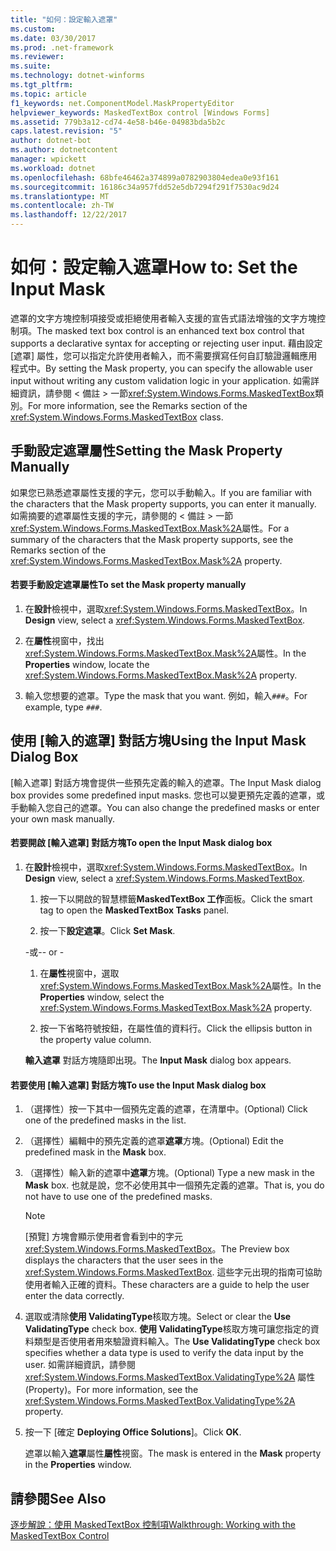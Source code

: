 ```yaml
---
title: "如何：設定輸入遮罩"
ms.custom: 
ms.date: 03/30/2017
ms.prod: .net-framework
ms.reviewer: 
ms.suite: 
ms.technology: dotnet-winforms
ms.tgt_pltfrm: 
ms.topic: article
f1_keywords: net.ComponentModel.MaskPropertyEditor
helpviewer_keywords: MaskedTextBox control [Windows Forms]
ms.assetid: 779b3a12-cd74-4e58-b46e-04983bda5b2c
caps.latest.revision: "5"
author: dotnet-bot
ms.author: dotnetcontent
manager: wpickett
ms.workload: dotnet
ms.openlocfilehash: 68bfe46462a374899a0782903804edea0e93f161
ms.sourcegitcommit: 16186c34a957fdd52e5db7294f291f7530ac9d24
ms.translationtype: MT
ms.contentlocale: zh-TW
ms.lasthandoff: 12/22/2017
---
```

# <a name="how-to-set-the-input-mask"></a><span data-ttu-id="029af-102">如何：設定輸入遮罩</span><span class="sxs-lookup"><span data-stu-id="029af-102">How to: Set the Input Mask</span></span>
<span data-ttu-id="029af-103">遮罩的文字方塊控制項接受或拒絕使用者輸入支援的宣告式語法增強的文字方塊控制項。</span><span class="sxs-lookup"><span data-stu-id="029af-103">The masked text box control is an enhanced text box control that supports a declarative syntax for accepting or rejecting user input.</span></span> <span data-ttu-id="029af-104">藉由設定 [遮罩] 屬性，您可以指定允許使用者輸入，而不需要撰寫任何自訂驗證邏輯應用程式中。</span><span class="sxs-lookup"><span data-stu-id="029af-104">By setting the Mask property, you can specify the allowable user input without writing any custom validation logic in your application.</span></span> <span data-ttu-id="029af-105">如需詳細資訊，請參閱 < 備註 > 一節<xref:System.Windows.Forms.MaskedTextBox>類別。</span><span class="sxs-lookup"><span data-stu-id="029af-105">For more information, see the Remarks section of the <xref:System.Windows.Forms.MaskedTextBox> class.</span></span>  
  
## <a name="setting-the-mask-property-manually"></a><span data-ttu-id="029af-106">手動設定遮罩屬性</span><span class="sxs-lookup"><span data-stu-id="029af-106">Setting the Mask Property Manually</span></span>  
 <span data-ttu-id="029af-107">如果您已熟悉遮罩屬性支援的字元，您可以手動輸入。</span><span class="sxs-lookup"><span data-stu-id="029af-107">If you are familiar with the characters that the Mask property supports, you can enter it manually.</span></span> <span data-ttu-id="029af-108">如需摘要的遮罩屬性支援的字元，請參閱的 < 備註 > 一節<xref:System.Windows.Forms.MaskedTextBox.Mask%2A>屬性。</span><span class="sxs-lookup"><span data-stu-id="029af-108">For a summary of the characters that the Mask property supports, see the Remarks section of the <xref:System.Windows.Forms.MaskedTextBox.Mask%2A> property.</span></span>  
  
#### <a name="to-set-the-mask-property-manually"></a><span data-ttu-id="029af-109">若要手動設定遮罩屬性</span><span class="sxs-lookup"><span data-stu-id="029af-109">To set the Mask property manually</span></span>  
  
1.  <span data-ttu-id="029af-110">在**設計**檢視中，選取<xref:System.Windows.Forms.MaskedTextBox>。</span><span class="sxs-lookup"><span data-stu-id="029af-110">In **Design** view, select a <xref:System.Windows.Forms.MaskedTextBox>.</span></span>  
  
2.  <span data-ttu-id="029af-111">在**屬性**視窗中，找出<xref:System.Windows.Forms.MaskedTextBox.Mask%2A>屬性。</span><span class="sxs-lookup"><span data-stu-id="029af-111">In the **Properties** window, locate the <xref:System.Windows.Forms.MaskedTextBox.Mask%2A> property.</span></span>  
  
3.  <span data-ttu-id="029af-112">輸入您想要的遮罩。</span><span class="sxs-lookup"><span data-stu-id="029af-112">Type the mask that you want.</span></span> <span data-ttu-id="029af-113">例如，輸入`###`。</span><span class="sxs-lookup"><span data-stu-id="029af-113">For example, type `###`.</span></span>  
  
## <a name="using-the-input-mask-dialog-box"></a><span data-ttu-id="029af-114">使用 [輸入的遮罩] 對話方塊</span><span class="sxs-lookup"><span data-stu-id="029af-114">Using the Input Mask Dialog Box</span></span>  
 <span data-ttu-id="029af-115">[輸入遮罩] 對話方塊會提供一些預先定義的輸入的遮罩。</span><span class="sxs-lookup"><span data-stu-id="029af-115">The Input Mask dialog box provides some predefined input masks.</span></span> <span data-ttu-id="029af-116">您也可以變更預先定義的遮罩，或手動輸入您自己的遮罩。</span><span class="sxs-lookup"><span data-stu-id="029af-116">You can also change the predefined masks or enter your own mask manually.</span></span>  
  
#### <a name="to-open-the-input-mask-dialog-box"></a><span data-ttu-id="029af-117">若要開啟 [輸入遮罩] 對話方塊</span><span class="sxs-lookup"><span data-stu-id="029af-117">To open the Input Mask dialog box</span></span>  
  
1.  <span data-ttu-id="029af-118">在**設計**檢視中，選取<xref:System.Windows.Forms.MaskedTextBox>。</span><span class="sxs-lookup"><span data-stu-id="029af-118">In **Design** view, select a <xref:System.Windows.Forms.MaskedTextBox>.</span></span>  
  
    1.  <span data-ttu-id="029af-119">按一下以開啟的智慧標籤**MaskedTextBox 工作**面板。</span><span class="sxs-lookup"><span data-stu-id="029af-119">Click the smart tag to open the **MaskedTextBox Tasks** panel.</span></span>  
  
    2.  <span data-ttu-id="029af-120">按一下**設定遮罩**。</span><span class="sxs-lookup"><span data-stu-id="029af-120">Click **Set Mask**.</span></span>  
  
     <span data-ttu-id="029af-121">\-或-</span><span class="sxs-lookup"><span data-stu-id="029af-121">\- or -</span></span>  
  
    1.  <span data-ttu-id="029af-122">在**屬性**視窗中，選取<xref:System.Windows.Forms.MaskedTextBox.Mask%2A>屬性。</span><span class="sxs-lookup"><span data-stu-id="029af-122">In the **Properties** window, select the <xref:System.Windows.Forms.MaskedTextBox.Mask%2A> property.</span></span>  
  
    2.  <span data-ttu-id="029af-123">按一下省略符號按鈕，在屬性值的資料行。</span><span class="sxs-lookup"><span data-stu-id="029af-123">Click the ellipsis button in the property value column.</span></span>  
  
     <span data-ttu-id="029af-124">**輸入遮罩** 對話方塊隨即出現。</span><span class="sxs-lookup"><span data-stu-id="029af-124">The **Input Mask** dialog box appears.</span></span>  
  
#### <a name="to-use-the-input-mask-dialog-box"></a><span data-ttu-id="029af-125">若要使用 [輸入遮罩] 對話方塊</span><span class="sxs-lookup"><span data-stu-id="029af-125">To use the Input Mask dialog box</span></span>  
  
1.  <span data-ttu-id="029af-126">（選擇性）按一下其中一個預先定義的遮罩，在清單中。</span><span class="sxs-lookup"><span data-stu-id="029af-126">(Optional) Click one of the predefined masks in the list.</span></span>  
  
2.  <span data-ttu-id="029af-127">（選擇性）編輯中的預先定義的遮罩**遮罩**方塊。</span><span class="sxs-lookup"><span data-stu-id="029af-127">(Optional) Edit the predefined mask in the **Mask** box.</span></span>  
  
3.  <span data-ttu-id="029af-128">（選擇性）輸入新的遮罩中**遮罩**方塊。</span><span class="sxs-lookup"><span data-stu-id="029af-128">(Optional) Type a new mask in the **Mask** box.</span></span> <span data-ttu-id="029af-129">也就是說，您不必使用其中一個預先定義的遮罩。</span><span class="sxs-lookup"><span data-stu-id="029af-129">That is, you do not have to use one of the predefined masks.</span></span>  
  
    > [!NOTE]
    >  <span data-ttu-id="029af-130">[預覽] 方塊會顯示使用者會看到中的字元<xref:System.Windows.Forms.MaskedTextBox>。</span><span class="sxs-lookup"><span data-stu-id="029af-130">The Preview box displays the characters that the user sees in the <xref:System.Windows.Forms.MaskedTextBox>.</span></span> <span data-ttu-id="029af-131">這些字元出現的指南可協助使用者輸入正確的資料。</span><span class="sxs-lookup"><span data-stu-id="029af-131">These characters are a guide to help the user enter the data correctly.</span></span>  
  
4.  <span data-ttu-id="029af-132">選取或清除**使用 ValidatingType**核取方塊。</span><span class="sxs-lookup"><span data-stu-id="029af-132">Select or clear the **Use ValidatingType** check box.</span></span> <span data-ttu-id="029af-133">**使用 ValidatingType**核取方塊可讓您指定的資料類型是否使用者用來驗證資料輸入。</span><span class="sxs-lookup"><span data-stu-id="029af-133">The **Use ValidatingType** check box specifies whether a data type is used to verify the data input by the user.</span></span> <span data-ttu-id="029af-134">如需詳細資訊，請參閱 <xref:System.Windows.Forms.MaskedTextBox.ValidatingType%2A> 屬性 (Property)。</span><span class="sxs-lookup"><span data-stu-id="029af-134">For more information, see the <xref:System.Windows.Forms.MaskedTextBox.ValidatingType%2A> property.</span></span>  
  
5.  <span data-ttu-id="029af-135">按一下 [確定 **Deploying Office Solutions**]。</span><span class="sxs-lookup"><span data-stu-id="029af-135">Click **OK**.</span></span>  
  
     <span data-ttu-id="029af-136">遮罩以輸入**遮罩**屬性**屬性**視窗。</span><span class="sxs-lookup"><span data-stu-id="029af-136">The mask is entered in the **Mask** property in the **Properties** window.</span></span>  
  
## <a name="see-also"></a><span data-ttu-id="029af-137">請參閱</span><span class="sxs-lookup"><span data-stu-id="029af-137">See Also</span></span>  
 [<span data-ttu-id="029af-138">逐步解說：使用 MaskedTextBox 控制項</span><span class="sxs-lookup"><span data-stu-id="029af-138">Walkthrough: Working with the MaskedTextBox Control</span></span>](../../../../docs/framework/winforms/controls/walkthrough-working-with-the-maskedtextbox-control.md)

